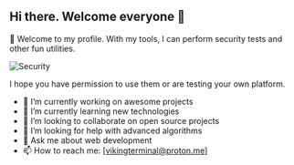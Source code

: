 ## Hi there. Welcome everyone  👋

🍷 Welcome to my profile. With my tools, I can perform security tests and other fun utilities.

![Security](https://www.gifcen.com/wp-content/uploads/2023/06/hacker-gif-8.gif)

I hope you have permission to use them or are testing your own platform.

<!--
**VikingTerminal/VikingTerminal** is a ✨ _special_ ✨ repository because its `README.md` (this file) appears on your GitHub profile.

Here are some ideas to get you started:

- 🔭 I’m currently working on UK
- 🤔 I’m looking for help with other
- 💬 Ask me about python
- 📫 How to reach me: t.me/rapid85
--> 

- 🔭 I’m currently working on awesome projects
- 🌱 I’m currently learning new technologies
- 👯 I’m looking to collaborate on open source projects
- 🤔 I’m looking for help with advanced algorithms
- 💬 Ask me about web development
- 📫 How to reach me: [vikingterminal@proton.me]